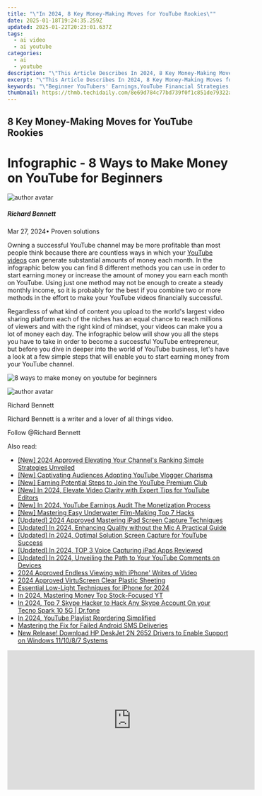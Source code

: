 ```yaml
---
title: "\"In 2024, 8 Key Money-Making Moves for YouTube Rookies\""
date: 2025-01-18T19:24:35.259Z
updated: 2025-01-22T20:23:01.637Z
tags:
  - ai video
  - ai youtube
categories:
  - ai
  - youtube
description: "\"This Article Describes In 2024, 8 Key Money-Making Moves for YouTube Rookies\""
excerpt: "\"This Article Describes In 2024, 8 Key Money-Making Moves for YouTube Rookies\""
keywords: "\"Beginner YouTubers' Earnings,YouTube Financial Strategies,Profit From YouTube,Earning Videos Rookie Style,YouTube Money Guide,Rookie Video Revenue Tips,Start-Up YouTube Income\""
thumbnail: https://thmb.techidaily.com/8e69d784c77bd739f0f1c851de79322ac9ec55e884e7ced93bcfd0b725d11a77.jpg
---
```


## 8 Key Money-Making Moves for YouTube Rookies

# Infographic - 8 Ways to Make Money on YouTube for Beginners

![author avatar](https://images.wondershare.com/filmora/article-images/richard-bennett.jpg)

##### Richard Bennett

 Mar 27, 2024• Proven solutions

Owning a successful YouTube channel may be more profitable than most people think because there are countless ways in which your [YouTube videos](https://tools.techidaily.com/wondershare/filmora/download/) can generate substantial amounts of money each month. In the infographic below you can find 8 different methods you can use in order to start earning money or increase the amount of money you earn each month on YouTube. Using just one method may not be enough to create a steady monthly income, so it is probably for the best if you combine two or more methods in the effort to make your YouTube videos financially successful.

Regardless of what kind of content you upload to the world's largest video sharing platform each of the niches has an equal chance to reach millions of viewers and with the right kind of mindset, your videos can make you a lot of money each day. The infographic below will show you all the steps you have to take in order to become a successful YouTube entrepreneur, but before you dive in deeper into the world of YouTube business, let's have a look at a few simple steps that will enable you to start earning money from your YouTube channel.

![8 ways to make money on youtube for beginners](https://filmora.wondershare.com/youtube-video-editing/8-ways-to-make-money-on-youtube-for-beginners.jpg)

![author avatar](https://images.wondershare.com/filmora/article-images/richard-bennett.jpg)

Richard Bennett

Richard Bennett is a writer and a lover of all things video.

Follow @Richard Bennett

<ins class="adsbygoogle"
     style="display:block"
     data-ad-format="autorelaxed"
     data-ad-client="ca-pub-7571918770474297"
     data-ad-slot="1223367746"></ins>

<ins class="adsbygoogle"
     style="display:block"
     data-ad-client="ca-pub-7571918770474297"
     data-ad-slot="8358498916"
     data-ad-format="auto"
     data-full-width-responsive="true"></ins>

<span class="atpl-alsoreadstyle">Also read:</span>
<div><ul>
<li><a href="https://youtube-docs.techidaily.com/024-approved-elevating-your-channels-ranking-simple-strategies-unveiled/"><u>[New] 2024 Approved Elevating Your Channel's Ranking Simple Strategies Unveiled</u></a></li>
<li><a href="https://youtube-webster.techidaily.com/aptivating-audiences-adopting-youtube-vlogger-charisma/"><u>[New] Captivating Audiences Adopting YouTube Vlogger Charisma</u></a></li>
<li><a href="https://youtube-webster.techidaily.com/arning-potential-steps-to-join-the-youtube-premium-club/"><u>[New] Earning Potential Steps to Join the YouTube Premium Club</u></a></li>
<li><a href="https://youtube-webster.techidaily.com/n-2024-elevate-video-clarity-with-expert-tips-for-youtube-editors/"><u>[New] In 2024, Elevate Video Clarity with Expert Tips for YouTube Editors</u></a></li>
<li><a href="https://youtube-webster.techidaily.com/n-2024-youtube-earnings-audit-the-monetization-process/"><u>[New] In 2024, YouTube Earnings Audit The Monetization Process</u></a></li>
<li><a href="https://extra-skills.techidaily.com/new-mastering-easy-underwater-film-making-top-7-hacks/"><u>[New] Mastering Easy Underwater Film-Making Top 7 Hacks</u></a></li>
<li><a href="https://screen-activity-recording.techidaily.com/updated-2024-approved-mastering-ipad-screen-capture-techniques/"><u>[Updated] 2024 Approved Mastering iPad Screen Capture Techniques</u></a></li>
<li><a href="https://youtube-webster.techidaily.com/ed-in-2024-enhancing-quality-without-the-mic-a-practical-guide/"><u>[Updated] In 2024, Enhancing Quality without the Mic A Practical Guide</u></a></li>
<li><a href="https://youtube-lab.techidaily.com/ed-in-2024-optimal-solution-screen-capture-for-youtube-success/"><u>[Updated] In 2024, Optimal Solution Screen Capture for YouTube Success</u></a></li>
<li><a href="https://screen-sharing-recording.techidaily.com/updated-in-2024-top-3-voice-capturing-ipad-apps-reviewed/"><u>[Updated] In 2024, TOP 3 Voice Capturing iPad Apps Reviewed</u></a></li>
<li><a href="https://youtube-webster.techidaily.com/ed-in-2024-unveiling-the-path-to-your-youtube-comments-on-devices/"><u>[Updated] In 2024, Unveiling the Path to Your YouTube Comments on Devices</u></a></li>
<li><a href="https://youtube-webster.techidaily.com/approved-endless-viewing-with-iphone-writes-of-video/"><u>2024 Approved Endless Viewing with iPhone' Writes of Video</u></a></li>
<li><a href="https://remote-screen-capture.techidaily.com/2024-approved-virtuscreen-clear-plastic-sheeting/"><u>2024 Approved VirtuScreen Clear Plastic Sheeting</u></a></li>
<li><a href="https://fox-direct.techidaily.com/essential-low-light-techniques-for-iphone-for-2024/"><u>Essential Low-Light Techniques for iPhone for 2024</u></a></li>
<li><a href="https://youtube-webster.techidaily.com/24-mastering-money-top-stock-focused-yt/"><u>In 2024, Mastering Money Top Stock-Focused YT</u></a></li>
<li><a href="https://location-social.techidaily.com/in-2024-top-7-skype-hacker-to-hack-any-skype-account-on-your-tecno-spark-10-5g-drfone-by-drfone-virtual-android/"><u>In 2024, Top 7 Skype Hacker to Hack Any Skype Account On your Tecno Spark 10 5G | Dr.fone</u></a></li>
<li><a href="https://youtube-webster.techidaily.com/24-youtube-playlist-reordering-simplified/"><u>In 2024, YouTube Playlist Reordering Simplified</u></a></li>
<li><a href="https://techtrends.techidaily.com/mastering-the-fix-for-failed-android-sms-deliveries/"><u>Mastering the Fix for Failed Android SMS Deliveries</u></a></li>
<li><a href="https://driver-download.techidaily.com/new-release-download-hp-deskjet-2n-2652-drivers-to-enable-support-on-windows-111087-systems/"><u>New Release! Download HP DeskJet 2N 2652 Drivers to Enable Support on Windows 11/10/8/7 Systems</u></a></li>
</ul></div>

<!-- affiliate ads begin -->
<iframe width="560" height="315" src="https://www.youtube.com/embed/zmXpl6irBYk?si=BXjGpQr6PXFcqhCI" title="YouTube video player" frameborder="0" allow="accelerometer; autoplay; clipboard-write; encrypted-media; gyroscope; picture-in-picture; web-share" referrerpolicy="strict-origin-when-cross-origin" allowfullscreen></iframe>
<!-- affiliate ads end -->

